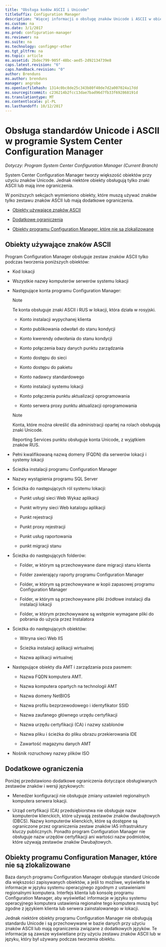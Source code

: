 ```yaml
---
title: "Obsługa kodów ASCII i Unicode"
titleSuffix: Configuration Manager
description: "Więcej informacji o obsługę znaków Unicode i ASCII w obiektach programu System Center Configuration Manager."
ms.custom: na
ms.date: 3/1/2017
ms.prod: configuration-manager
ms.reviewer: na
ms.suite: na
ms.technology: configmgr-other
ms.tgt_pltfrm: na
ms.topic: article
ms.assetid: 2bdec799-905f-48bc-aed5-2d92134739e8
caps.latest.revision: "6"
caps.handback.revision: "0"
author: Brenduns
ms.author: brenduns
manager: angrobe
ms.openlocfilehash: 1314c0bc8de25c343b80f40de7d2a007024a17dd
ms.sourcegitcommit: c236214b2fcc13dae7bad96d7fb33f692868191d
ms.translationtype: MT
ms.contentlocale: pl-PL
ms.lasthandoff: 10/12/2017
---
```

# <a name="unicode-and-ascii-support-in-system-center-configuration-manager"></a>Obsługa standardów Unicode i ASCII w programie System Center Configuration Manager

*Dotyczy: Program System Center Configuration Manager (Current Branch)*

System Center Configuration Manager tworzy większość obiektów przy użyciu znaków Unicode. Jednak niektóre obiekty obsługują tylko znaki ASCII lub mają inne ograniczenia.  

 W poniższych sekcjach wymieniono obiekty, które muszą używać znaków tylko zestawu znaków ASCII lub mają dodatkowe ograniczenia.  

-   [Obiekty używające znaków ASCII](#BKMK_ASCIIchar)  

-   [Dodatkowe ograniczenia](#BKMK_OtherCharLimitations)  

-   [Obiekty programu Configuration Manager, które nie są zlokalizowane](#BKMK_LangNonLocalize)  

##  <a name="BKMK_ASCIIchar"></a>Obiekty używające znaków ASCII  
 Program Configuration Manager obsługuje zestaw znaków ASCII tylko podczas tworzenia poniższych obiektów:  

-   Kod lokacji  

-   Wszystkie nazwy komputerów serwerów systemu lokacji  

-   Następujące konta programu Configuration Manager:  

    > [!NOTE]  
    >  Te konta obsługuje znaki ASCII i RUS w lokacji, która działa w rosyjski.  

    -   Konto instalacji wypychanej klienta  

    -   Konto publikowania odwołań do stanu kondycji  

    -   Konto kwerendy odwołania do stanu kondycji  

    -   Konto połączenia bazy danych punktu zarządzania  

    -   Konto dostępu do sieci  

    -   Konto dostępu do pakietu  

    -   Konto nadawcy standardowego  

    -   Konto instalacji systemu lokacji  

    -   Konto połączenia punktu aktualizacji oprogramowania  

    -   Konto serwera proxy punktu aktualizacji oprogramowania  

    > [!NOTE]  
    >  Konta, które można określić dla administracji opartej na rolach obsługują znaki Unicode.  
    >   
    >  Reporting Services punktu obsługuje konta Unicode, z wyjątkiem znaków RUS.  

-   Pełni kwalifikowaną nazwą domeny (FQDN) dla serwerów lokacji i systemy lokacji  

-   Ścieżka instalacji programu Configuration Manager  

-   Nazwy wystąpienia programu SQL Server  

-   Ścieżka do następujących ról systemu lokacji:  

    -   Punkt usługi sieci Web Wykaz aplikacji  

    -   Punkt witryny sieci Web katalogu aplikacji  

    -   Punkt rejestracji  

    -   Punkt proxy rejestracji  

    -   Punkt usług raportowania  

    -   punkt migracji stanu  

-   Ścieżka do następujących folderów:  

    -   Folder, w którym są przechowywane dane migracji stanu klienta  

    -   Folder zawierający raporty programu Configuration Manager  

    -   Folder, w którym są przechowywane w kopii zapasowej programu Configuration Manager  

    -   Folder, w którym są przechowywane pliki źródłowe instalacji dla instalacji lokacji  

    -   Folder, w którym przechowywane są wstępnie wymagane pliki do pobrania do użycia przez Instalatora  

-   Ścieżka do następujących obiektów:  

    -   Witryna sieci Web IIS  

    -   Ścieżka instalacji aplikacji wirtualnej  

    -   Nazwa aplikacji wirtualnej  

-   Następujące obiekty dla AMT i zarządzania poza pasmem:  

    -   Nazwa FQDN komputera AMT.  

    -   Nazwa komputera opartych na technologii AMT  

    -   Nazwa domeny NetBIOS  

    -   Nazwa profilu bezprzewodowego i identyfikator SSID  

    -   Nazwa zaufanego głównego urzędu certyfikacji  

    -   Nazwa urzędu certyfikacji (CA) i nazwy szablonów  

    -   Nazwa pliku i ścieżka do pliku obrazu przekierowania IDE  

    -   Zawartość magazynu danych AMT  

-   Nośnik rozruchowy nazwy plików ISO  

##  <a name="BKMK_OtherCharLimitations"></a>Dodatkowe ograniczenia  
 Poniżej przedstawiono dodatkowe ograniczenia dotyczące obsługiwanych zestawów znaków i wersji językowych:  

-   Menedżer konfiguracji nie obsługuje zmiany ustawień regionalnych komputera serwera lokacji.  

-   Urząd certyfikacji (CA) przedsiębiorstwa nie obsługuje nazw komputerów klienckich, które używają zestawów znaków dwubajtowych (DBCS). Nazwy komputerów klienckich, które są dostępne są ograniczone przez ograniczenia zestaw znaków IA5 infrastruktury kluczy publicznych. Ponadto program Configuration Manager nie obsługuje nazw urzędów certyfikacji ani wartości nazw podmiotów, które używają zestawów znaków Dwubajtowych.  

##  <a name="BKMK_LangNonLocalize"></a>Obiekty programu Configuration Manager, które nie są zlokalizowane  
 Baza danych programu Configuration Manager obsługuje standard Unicode dla większości zapisywanych obiektów, a jeśli to możliwe, wyświetla te informacje w języku systemu operacyjnego zgodnym z ustawieniami regionalnymi komputera. Interfejs klienta lub konsolę programu Configuration Manager, aby wyświetlać informacje w języku systemu operacyjnego komputera ustawienia regionalne tego komputera muszą być zgodne z językiem klienta lub serwera zainstalowanego w lokacji.  

 Jednak niektóre obiekty programu Configuration Manager nie obsługują standardu Unicode i są przechowywane w bazie danych przy użyciu znaków ASCII lub mają ograniczenia związane z dodatkowych języków. Te informacje są zawsze wyświetlane przy użyciu zestawu znaków ASCII lub w języku, który był używany podczas tworzenia obiektu.  
